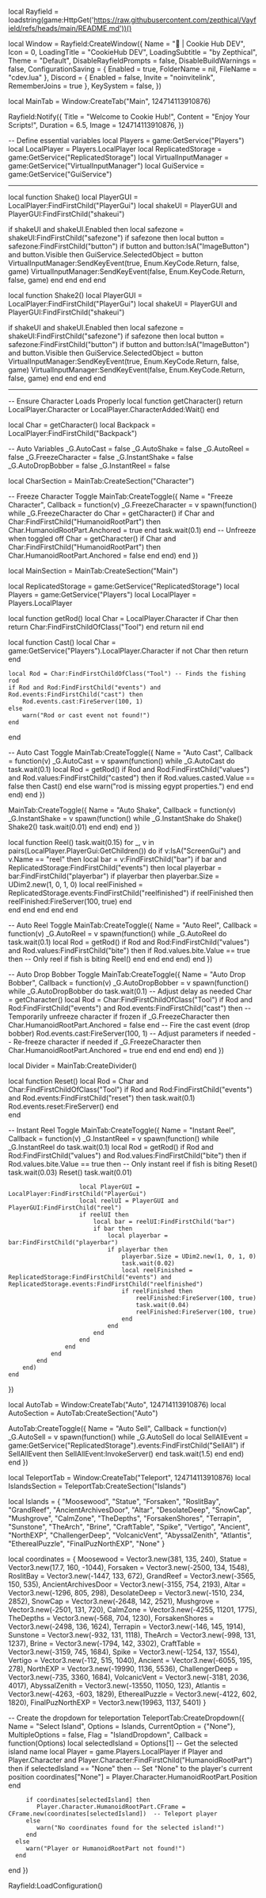 local Rayfield = loadstring(game:HttpGet('https://raw.githubusercontent.com/zepthical/Vayfield/refs/heads/main/README.md'))()
 
 local Window = Rayfield:CreateWindow({
    Name = "🍪 | Cookie Hub DEV",
    Icon = 0,
    LoadingTitle = "CookieHub DEV",
    LoadingSubtitle = "by Zepthical",
    Theme = "Default",
    DisableRayfieldPrompts = false,
    DisableBuildWarnings = false,
    ConfigurationSaving = {
       Enabled = true,
       FolderName = nil,
       FileName = "cdev.lua"
    },
    Discord = {
       Enabled = false,
       Invite = "noinvitelink",
       RememberJoins = true
    },
    KeySystem = false,
 })


 
 local MainTab = Window:CreateTab("Main", 124714113910876)
 
 
 Rayfield:Notify({
    Title = "Welcome to Cookie Hub!",
    Content = "Enjoy Your Scripts!",
    Duration = 6.5,
    Image = 124714113910876,
 })
 
 -- Define essential variables
 local Players = game:GetService("Players")
 local LocalPlayer = Players.LocalPlayer
 local ReplicatedStorage = game:GetService("ReplicatedStorage")
 local VirtualInputManager = game:GetService("VirtualInputManager")
 local GuiService = game:GetService("GuiService")
 
 --------------------------------------------------------------------

local function Shake()
   local PlayerGUI = LocalPlayer:FindFirstChild("PlayerGui")
local shakeUI = PlayerGUI and PlayerGUI:FindFirstChild("shakeui")

if shakeUI and shakeUI.Enabled then
    local safezone = shakeUI:FindFirstChild("safezone")
    if safezone then
        local button = safezone:FindFirstChild("button")
        if button and button:IsA("ImageButton") and button.Visible then
          GuiService.SelectedObject = button
          VirtualInputManager:SendKeyEvent(true, Enum.KeyCode.Return, false, game)
          VirtualInputManager:SendKeyEvent(false, Enum.KeyCode.Return, false, game)
       end
    end
  end
end

local function Shake2()
   local PlayerGUI = LocalPlayer:FindFirstChild("PlayerGui")
local shakeUI = PlayerGUI and PlayerGUI:FindFirstChild("shakeui")

if shakeUI and shakeUI.Enabled then
    local safezone = shakeUI:FindFirstChild("safezone")
    if safezone then
        local button = safezone:FindFirstChild("button")
        if button and button:IsA("ImageButton") and button.Visible then
          GuiService.SelectedObject = button
          VirtualInputManager:SendKeyEvent(true, Enum.KeyCode.Return, false, game)
          VirtualInputManager:SendKeyEvent(false, Enum.KeyCode.Return, false, game)
       end
    end
  end
end

--------------------------------------------------------------------


 -- Ensure Character Loads Properly
 local function getCharacter()
    return LocalPlayer.Character or LocalPlayer.CharacterAdded:Wait()
 end
 
 local Char = getCharacter()
 local Backpack = LocalPlayer:FindFirstChild("Backpack")
 
 -- Auto Variables
 _G.AutoCast = false
 _G.AutoShake = false
 _G.AutoReel = false
 _G.FreezeCharacter = false
 _G.InstantShake = false
 _G.AutoDropBobber = false
 _G.InstantReel = false
 
 local CharSection = MainTab:CreateSection("Character")
 
 -- Freeze Character Toggle
 MainTab:CreateToggle({
    Name = "Freeze Character",
    Callback = function(v)
       _G.FreezeCharacter = v
       spawn(function()
          while _G.FreezeCharacter do
             Char = getCharacter()
             if Char and Char:FindFirstChild("HumanoidRootPart") then
                Char.HumanoidRootPart.Anchored = true
             end
             task.wait(0.1)
          end
          -- Unfreeze when toggled off
          Char = getCharacter()
          if Char and Char:FindFirstChild("HumanoidRootPart") then
             Char.HumanoidRootPart.Anchored = false
          end
       end)
    end
 })
 
 local MainSection = MainTab:CreateSection("Main")
 
local ReplicatedStorage = game:GetService("ReplicatedStorage")
local Players = game:GetService("Players")
local LocalPlayer = Players.LocalPlayer

local function getRod()
    local Char = LocalPlayer.Character
    if Char then
        return Char:FindFirstChildOfClass("Tool")
    end
    return nil
end

local function Cast()
    local Char = game:GetService("Players").LocalPlayer.Character
    if not Char then return end

    local Rod = Char:FindFirstChildOfClass("Tool") -- Finds the fishing rod
    if Rod and Rod:FindFirstChild("events") and Rod.events:FindFirstChild("cast") then
        Rod.events.cast:FireServer(100, 1)
    else
        warn("Rod or cast event not found!")
    end
end

-- Auto Cast Toggle
MainTab:CreateToggle({
    Name = "Auto Cast",
    Callback = function(v)
        _G.AutoCast = v
        spawn(function()
            while _G.AutoCast do
                task.wait(0.1)
                local Rod = getRod()
                if Rod and Rod:FindFirstChild("values") and Rod.values:FindFirstChild("casted") then
                    if Rod.values.casted.Value == false then
                        Cast()
                    end
                else
                    warn("rod is missing egypt properties.")
                end
            end
        end)
    end
})



 
 MainTab:CreateToggle({
    Name = "Auto Shake",
    Callback = function(v)
    _G.InstantShake = v
       spawn(function()
          while _G.InstantShake do
             Shake()
             Shake2()
             task.wait(0.01)
          end
       end)
    end
 })

local function Reel()
      task.wait(0.15)
      for _, v in pairs(LocalPlayer.PlayerGui:GetChildren()) do
      if v:IsA("ScreenGui") and v.Name == "reel" then
       local bar = v:FindFirstChild("bar")
       if bar and ReplicatedStorage:FindFirstChild("events") then
         local playerbar = bar:FindFirstChild("playerbar")
         if playerbar then
           playerbar.Size = UDim2.new(1, 0, 1, 0)
           local reelFinished = ReplicatedStorage.events:FindFirstChild("reelfinished")
           if reelFinished then
             reelFinished:FireServer(100, true)
          end   
        end
      end
    end
  end
end


-- Auto Reel Toggle
MainTab:CreateToggle({
    Name = "Auto Reel",
    Callback = function(v)
        _G.AutoReel = v
        spawn(function()
            while _G.AutoReel do
                task.wait(0.1)
                local Rod = getRod()
                if Rod and Rod:FindFirstChild("values") and Rod.values:FindFirstChild("bite") then
                    if Rod.values.bite.Value == true then  -- Only reel if fish is biting
                        Reel()
                    end
                end
            end
        end)
    end
})

 
 
 -- Auto Drop Bobber Toggle
 MainTab:CreateToggle({
    Name = "Auto Drop Bobber",
    Callback = function(v)
       _G.AutoDropBobber = v
       spawn(function()
          while _G.AutoDropBobber do
             task.wait(0.1) -- Adjust delay as needed
             Char = getCharacter()
             local Rod = Char:FindFirstChildOfClass("Tool")
             if Rod and Rod:FindFirstChild("events") and Rod.events:FindFirstChild("cast") then
                -- Temporarily unfreeze character if frozen
                if _G.FreezeCharacter then
                   Char.HumanoidRootPart.Anchored = false
                end
                -- Fire the cast event (drop bobber)
                Rod.events.cast:FireServer(100, 1) -- Adjust parameters if needed
                -- Re-freeze character if needed
                if _G.FreezeCharacter then
                   Char.HumanoidRootPart.Anchored = true
                end
             end
          end
       end)
    end
 })
 
 local Divider = MainTab:CreateDivider()

 local function Reset()
  local Rod = Char and Char:FindFirstChildOfClass("Tool")
  if Rod and Rod:FindFirstChild("events") and Rod.events:FindFirstChild("reset") then
     task.wait(0.1)
     Rod.events.reset:FireServer()
  end                              
end


-- Instant Reel Toggle
MainTab:CreateToggle({
    Name = "Instant Reel",
    Callback = function(v)
        _G.InstantReel = v
        spawn(function()
            while _G.InstantReel do
                task.wait(0.1)
                local Rod = getRod()
                if Rod and Rod:FindFirstChild("values") and Rod.values:FindFirstChild("bite") then
                    if Rod.values.bite.Value == true then  -- Only instant reel if fish is biting
                        Reset()
                        task.wait(0.03)
                        Reset()
                        task.wait(0.01)

                        local PlayerGUI = LocalPlayer:FindFirstChild("PlayerGui")
                        local reelUI = PlayerGUI and PlayerGUI:FindFirstChild("reel")
                        if reelUI then
                            local bar = reelUI:FindFirstChild("bar")
                            if bar then
                                local playerbar = bar:FindFirstChild("playerbar")
                                if playerbar then
                                    playerbar.Size = UDim2.new(1, 0, 1, 0)
                                    task.wait(0.02)
                                    local reelFinished = ReplicatedStorage:FindFirstChild("events") and ReplicatedStorage.events:FindFirstChild("reelfinished")
                                    if reelFinished then
                                        reelFinished:FireServer(100, true)
                                        task.wait(0.04)
                                        reelFinished:FireServer(100, true)
                                    end
                                end
                            end
                        end
                    end
                end
            end
        end)
    end
})
 
 
 
 local AutoTab = Window:CreateTab("Auto", 124714113910876)
 local AutoSection = AutoTab:CreateSection("Auto")
 
AutoTab:CreateToggle({
    Name = "Auto Sell",
    Callback = function(v)
        _G.AutoSell = v
        spawn(function()
            while _G.AutoSell do
                local SellAllEvent = game:GetService("ReplicatedStorage").events:FindFirstChild("SellAll")
                if SellAllEvent then
                    SellAllEvent:InvokeServer()
                end
                task.wait(1.5)
            end
        end)
    end
})

local TeleportTab = Window:CreateTab("Teleport", 124714113910876)
local IslandsSection = TeleportTab:CreateSection("Islands")

local Islands = {
  "Moosewood", "Statue", "Forsaken", "RoslitBay", "GrandReef", "AncientArchivesDoor", 
  "Altar", "DesolateDeep", "SnowCap", "Mushgrove", "CalmZone", "TheDepths", 
  "ForsakenShores", "Terrapin", "Sunstone", "TheArch", "Brine", "CraftTable", 
  "Spike", "Vertigo", "Ancient", "NorthEXP", "ChallengerDeep", "VolcanicVent", 
  "AbyssalZenith", "Atlantis", "EtherealPuzzle", "FinalPuzNorthEXP", "None"
}

local coordinates = {
  Moosewood = Vector3.new(381, 135, 240),
  Statue = Vector3.new(17.7, 160, -1044),
  Forsaken = Vector3.new(-2500, 134, 1548),
  RoslitBay = Vector3.new(-1447, 133, 672),
  GrandReef = Vector3.new(-3565, 150, 535),
  AncientArchivesDoor = Vector3.new(-3155, 754, 2193),
  Altar = Vector3.new(-1296, 805, 298),
  DesolateDeep = Vector3.new(-1510, 234, 2852),
  SnowCap = Vector3.new(-2648, 142, 2521),
  Mushgrove = Vector3.new(-2501, 131, 720),
  CalmZone = Vector3.new(-4255, 11201, 1775),
  TheDepths = Vector3.new(-568, 704, 1230),
  ForsakenShores = Vector3.new(-2498, 136, 1624),
  Terrapin = Vector3.new(-146, 145, 1914),
  Sunstone = Vector3.new(-932, 131, 1118),
  TheArch = Vector3.new(-998, 131, 1237),
  Brine = Vector3.new(-1794, 142, 3302),
  CraftTable = Vector3.new(-3159, 745, 1684),
  Spike = Vector3.new(-1254, 137, 1554),
  Vertigo = Vector3.new(-112, 515, 1040),
  Ancient = Vector3.new(-6055, 195, 278),
  NorthEXP = Vector3.new(-19990, 1136, 5536),
  ChallengerDeep = Vector3.new(-735, 3360, 1684),
  VolcanicVent = Vector3.new(-3181, 2036, 4017),
  AbyssalZenith = Vector3.new(-13550, 11050, 123),
  Atlantis = Vector3.new(-4263, -603, 1829),
  EtherealPuzzle = Vector3.new(-4122, 602, 1820),
  FinalPuzNorthEXP = Vector3.new(19963, 1137, 5401)
}

-- Create the dropdown for teleportation
TeleportTab:CreateDropdown({
   Name = "Select Island",
   Options = Islands,
   CurrentOption = {"None"},
   MultipleOptions = false,
   Flag = "IslandDropdown",
   Callback = function(Options)
      local selectedIsland = Options[1]  -- Get the selected island name
      local Player = game.Players.LocalPlayer
      if Player and Player.Character and Player.Character:FindFirstChild("HumanoidRootPart") then
         if selectedIsland == "None" then
            -- Set "None" to the player's current position
            coordinates["None"] = Player.Character.HumanoidRootPart.Position
         end

         if coordinates[selectedIsland] then
            Player.Character.HumanoidRootPart.CFrame = CFrame.new(coordinates[selectedIsland])  -- Teleport player
         else
            warn("No coordinates found for the selected island!")
         end
      else
         warn("Player or HumanoidRootPart not found!")
      end
   end
})




Rayfield:LoadConfiguration()
